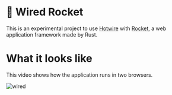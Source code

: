 # 🚀 Wired Rocket

This is an experimental project to use [Hotwire](https://hotwire.dev/) with [Rocket](https://rocket.rs/), a web application framework made by Rust.

# What it looks like

This video shows how the application runs in two browsers.

![wired](https://user-images.githubusercontent.com/1212611/106091812-80332900-6170-11eb-90f7-be13490def0e.gif)
